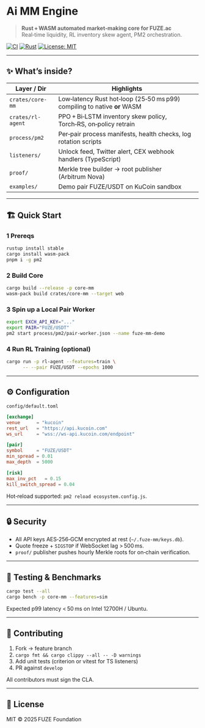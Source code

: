 # Ai MM Engine

> **Rust + WASM automated market‑making core for FUZE.ac**  
> Real‑time liquidity, RL inventory skew agent, PM2 orchestration.

[![CI](https://github.com/fuze-ac/fuze-ai-mm-engine/actions/workflows/ci.yml/badge.svg)](./actions)
[![Rust](https://img.shields.io/badge/Rust-1.77%2B-orange)](https://www.rust-lang.org/)
[![License: MIT](https://img.shields.io/badge/License-MIT-lightgrey.svg)](#license)

---

## ✨  What’s inside?

| Layer / Dir                 | Highlights                                                        |
|-----------------------------|-------------------------------------------------------------------|
| `crates/core-mm`           | Low‑latency Rust hot‑loop (25‑50 ms p99) compiling to native **or** WASM |
| `crates/rl-agent`          | PPO + Bi‑LSTM inventory skew policy, Torch‑RS, on‑policy retrain   |
| `process/pm2`              | Per‑pair process manifests, health checks, log rotation scripts   |
| `listeners/`               | Unlock feed, Twitter alert, CEX webhook handlers (TypeScript)     |
| `proof/`                   | Merkle tree builder → root publisher (Arbitrum Nova)              |
| `examples/`                | Demo pair FUZE/USDT on KuCoin sandbox                             |

---

## 🏗️  Quick Start

### 1 Prereqs

```bash
rustup install stable
cargo install wasm-pack
pnpm i -g pm2
````

### 2 Build Core

```bash
cargo build --release -p core-mm
wasm-pack build crates/core-mm --target web
```

### 3 Spin up a Local Pair Worker

```bash
export EXCH_API_KEY="..."
export PAIR="FUZE/USDT"
pm2 start process/pm2/pair-worker.json --name fuze-mm-demo
```

### 4 Run RL Training (optional)

```bash
cargo run -p rl-agent --features=train \
      -- --pair FUZE/USDT --epochs 1000
```

---

## ⚙️ Configuration

`config/default.toml`

```toml
[exchange]
venue      = "kucoin"
rest_url   = "https://api.kucoin.com"
ws_url     = "wss://ws-api.kucoin.com/endpoint"

[pair]
symbol     = "FUZE/USDT"
min_spread = 0.01
max_depth  = 5000

[risk]
max_inv_pct   = 0.15
kill_switch_spread = 0.04
```

Hot‑reload supported: `pm2 reload ecosystem.config.js`.

---

## 🔒 Security

* All API keys AES‑256‑GCM encrypted at rest (`~/.fuze-mm/keys.db`).
* Quote freeze + `SIGSTOP` if WebSocket lag > 500 ms.
* `proof/` publisher pushes hourly Merkle roots for on‑chain verification.

---

## 🧪 Testing & Benchmarks

```bash
cargo test --all
cargo bench -p core-mm --features=sim
```

Expected p99 latency < 50 ms on Intel 12700H / Ubuntu.

---

## 🤝 Contributing

1. Fork → feature branch
2. `cargo fmt && cargo clippy --all -- -D warnings`
3. Add unit tests (criterion or vitest for TS listeners)
4. PR against `develop`

All contributors must sign the CLA.

---

## 📄 License

MIT © 2025 FUZE Foundation

